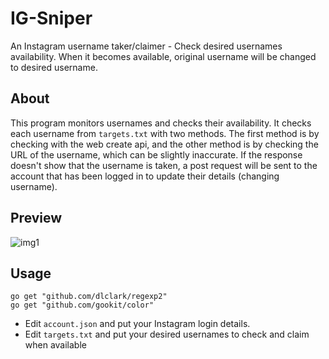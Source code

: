 # IG-Sniper
An Instagram username taker/claimer - Check desired usernames availability. When it becomes available, original username will be changed to desired username.


## About
This program monitors usernames and checks their availability. It checks each username from `targets.txt` with two methods. The first method is by checking with the web create api, and
the other method is by checking the URL of the username, which can be slightly inaccurate. If the response doesn't show that the username is taken, a post request will be 
sent to the account that has been logged in to update their details (changing username). 

## Preview
![img1](https://i.ibb.co/Lx53N0h/Screenshot-547.png)

## Usage
```
go get "github.com/dlclark/regexp2"
go get "github.com/gookit/color"
```

- Edit `account.json` and put your Instagram login details.
- Edit `targets.txt` and put your desired usernames to check and claim when available
